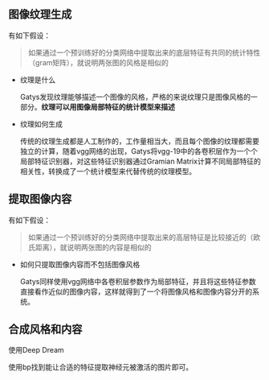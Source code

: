 ## 图像纹理生成   

有如下假设：  

> 如果通过一个预训练好的分类网络中提取出来的底层特征有共同的统计特性（gram矩阵），就说明两张图的风格是相似的  

* 纹理是什么   

    Gatys发现纹理能够描述一个图像的风格，严格的来说纹理只是图像风格的一部分。**纹理可以用图像局部特征的统计模型来描述**    

* 纹理如何生成    

    传统的纹理生成都是人工制作的，工作量相当大，而且每个图像的纹理都需要独立的计算，随着vgg网络的出现，Gatys将vgg-19中的各卷积层作为一个个局部特征识别器，对这些特征识别器通过Gramian Matrix计算不同局部特征的相关性，转换成了一个统计模型来代替传统的纹理模型。   

## 提取图像内容   

有如下假设：  

> 如果通过一个预训练好的分类网络中提取出来的高层特征是比较接近的（欧氏距离），就说明两张图的内容是相似的   

* 如何只提取图像内容而不包括图像风格   

    Gatys同样使用vgg网络中各卷积层参数作为局部特征，并且将这些特征参数直接看作近似的图像内容，这样就得到了一个将图像风格和图像内容分开的系统。     

## 合成风格和内容    

使用Deep Dream    

使用bp找到能让合适的特征提取神经元被激活的图片即可。    